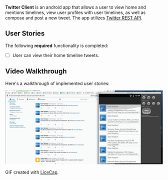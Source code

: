 **Twitter Client** is an android app that allows a user to view home and mentions timelines, view user profiles with user timelines, as well as compose and post a new tweet. The app utilizes [Twitter REST API](https://dev.twitter.com/rest/public).

## User Stories

The following **required** functionality is completed:
  * [ ] User can view their home timeline tweets.


## Video Walkthrough 

Here's a walkthrough of implemented user stories:

<img src='https://github.com/yaldaHK/SimpleTwitterApp/blob/master/Twitter-Client-Demo.gif' />

GIF created with [LiceCap](http://www.cockos.com/licecap/).

